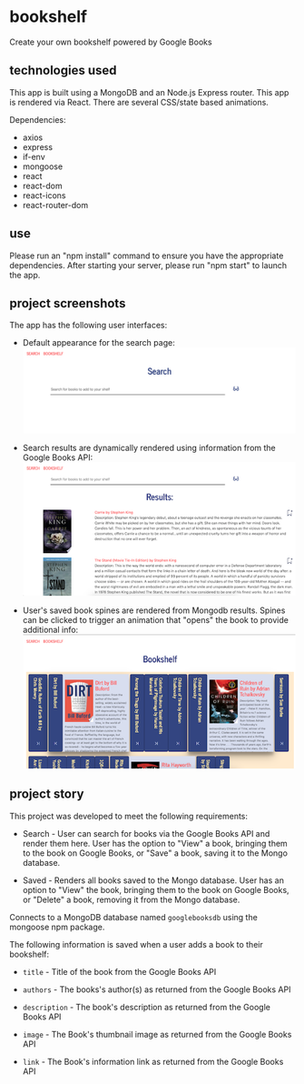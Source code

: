 # bookshelf
Create your own bookshelf powered by Google Books

## technologies used

This app is built using a MongoDB and an Node.js Express router. This app is rendered via React. There are several CSS/state based animations. 

Dependencies:
   * axios
   * express
   * if-env
   * mongoose
   * react
   * react-dom
   * react-icons
   * react-router-dom

## use

Please run an "npm install" command to ensure you have the appropriate dependencies. After starting your server, please run "npm start" to launch the app.

## project screenshots

The app has the following user interfaces:

 *  Default appearance for the search page:  ![Search Home](assets/SearchHome.png)
 
 * Search results are dynamically rendered using information from the Google Books API: ![Search Results](assets/SearchResults.png)
 
 * User's saved book spines are rendered from Mongodb results. Spines can be clicked to trigger an animation that "opens" the book to provide additional info:
![Bookshelf](assets/Bookshelf.png) 

## project story

This project was developed to meet the following requirements:

  * Search - User can search for books via the Google Books API and render them here. User has the option to "View" a book, bringing them to the book on Google Books, or "Save" a book, saving it to the Mongo database.

  * Saved - Renders all books saved to the Mongo database. User has an option to "View" the book, bringing them to the book on Google Books, or "Delete" a book, removing it from the Mongo database.

Connects to a MongoDB database named `googlebooksdb` using the mongoose npm package.

The following information is saved when a user adds a book to their bookshelf:

* `title` - Title of the book from the Google Books API

* `authors` - The books's author(s) as returned from the Google Books API

* `description` - The book's description as returned from the Google Books API

* `image` - The Book's thumbnail image as returned from the Google Books API

* `link` - The Book's information link as returned from the Google Books API
